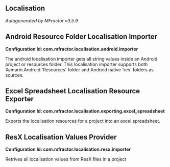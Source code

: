 ## Localisation
*Autogenerated by MFractor v3.5.9*
## Android Resource Folder Localisation Importer

**Configuration Id: com.mfractor.localisation.android.importer**

The android localisation importer gets all string values inside an Android project or resources folder. This localisation importer supports both Xamarin.Android 'Resources' folder and Android native 'res' folders as sources.


## Excel Spreadsheet Localisation Resource Exporter

**Configuration Id: com.mfractor.localisation.exporting.excel_spreadsheet**

Exports the localisation resources for a project into an excel spreadsheet.


## ResX Localisation Values Provider

**Configuration Id: com.mfractor.localisation.resx.importer**

Retrives all localisation values from ResX files in a project


